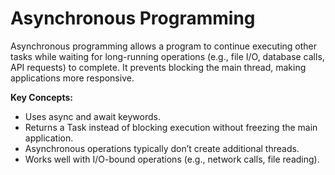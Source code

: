 # Asynchronous Programming
Asynchronous programming allows a program to continue executing other tasks while waiting for long-running operations (e.g., file I/O, database calls, API requests) to complete. It prevents blocking the main thread, making applications more responsive.

**Key Concepts:**
* Uses async and await keywords.
* Returns a Task instead of blocking execution without freezing the main application.
* Asynchronous operations typically don’t create additional threads.
* Works well with I/O-bound operations (e.g., network calls, file reading).







